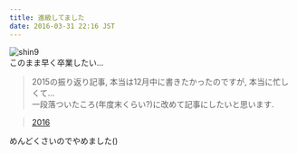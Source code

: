 ```yaml
---
title: 進級してました
date: 2016-03-31 22:16 JST
---
```


![shin9](https://lh3.googleusercontent.com/-hTIHoHf-J14/Vv0mrHMXdtI/AAAAAAAAF_A/7aOKabNcV1gbQtbmCPGThZ6g-Kq-4oeyACCo/s640-Ic42/IMG_3191.JPG)  
このまま早く卒業したい...

> 2015の振り返り記事, 本当は12月中に書きたかったのですが, 本当に忙しくて...  
一段落ついたころ(年度末くらい?)に改めて記事にしたいと思います.

> [2016](/blog/2016-01-01/2016-new-year-resolution/)

めんどくさいのでやめました()

